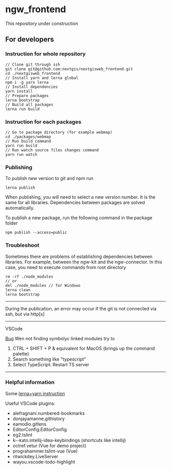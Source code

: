 # ngw_frontend

This repository under construction

## For developers

### Instruction for whole repository

    // Clone git through ssh
    git clone git@github.com:nextgis/nextgisweb_frontend.git
    cd ./nextgisweb_frontend
    // Install yarn and lerna global
    npm i -g yarn lerna
    // Install dependencies
    yarn install
    // Prepare packages
    lerna bootstrap
    // Build all packages
    lerna run build

### Instruction for each packages

    // Go to package directory (for example webmap)
    cd ./packages/webmap
    // Run build command
    yarn run build
    // Run watch source files changes command
    yarn run watch

### Publishing

To publish new version to git and npm run

    lerna publish

When publishing, you will need to select a new version number. It is the same for all libraries.
Dependencies between packages are solved automatically.

To publish a new package, run the following command in the package folder

    npm publish --access=public

### Troubleshoot

Sometimes there are problems of establishing dependencies between libraries.
For example, between the ngw-kit and the ngw-connector.
In this case, you need to execute commands from root directory

    rm -rf ./node_modules
    // or
    del ./node_modules // for Windows
    lerna clean
    lerna bootstrap

---

During the publication, an error may occur if the git is not connected via ssh, but via http[s]

---

VSCode

[Bug](https://github.com/Microsoft/vscode/issues/25312) Wen not finding symbolyc linked modules try to

1. CTRL + SHIFT + P & equivalent for MacOS (brings up the command palette)
2. Search something like "typescript"
3. Select TypeScript: Restart TS server

---

### Helpful information

Some [lerna+yarn instruction](https://medium.com/trabe/monorepo-setup-with-lerna-and-yarn-workspaces-5d747d7c0e91)

Useful VSCode plugins:

- alefragnani.numbered-bookmarks
- donjayamanne.githistory
- eamodio.gitlens
- EditorConfig.EditorConfig
- eg2.tslint
- k--kato.intellij-idea-keybindings (shortcuts like intellij)
- octref.vetur (Vue for demo project)
- prograhammer.tslint-vue (Vue)
- ritwickdey.LiveServer
- wayou.vscode-todo-highlight
